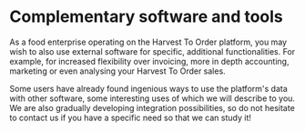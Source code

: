# Complementary software and tools

As a food enterprise operating on the Harvest To Order platform, you may wish to also use external software for specific, additional functionalities.  For example, for increased flexibility over invoicing, more in depth accounting, marketing or even analysing your Harvest To Order sales.

Some users have already found ingenious ways to use the platform's data with other software, some interesting uses of which we will describe to you. We are also gradually developing integration possibilities, so do not hesitate to contact us if you have a specific need so that we can study it!

